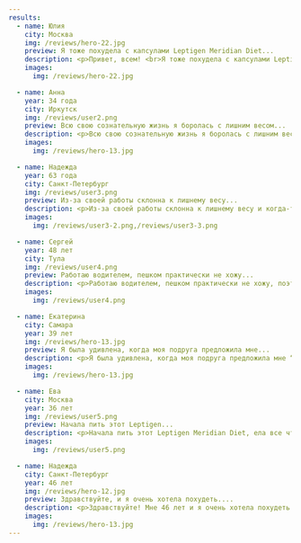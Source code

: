 ```yaml
---
results:
  - name: Юлия
    city: Москва
    img: /reviews/hero-22.jpg
    preview: Я тоже похудела с капсулами Leptigen Meridian Diet...
    description: <p>Привет, всем! <br>Я тоже похудела с капсулами Leptigen Meridian Diet. <br>Скажу честно - о таком результате я даже и не мечтала! <br>Сама себе думала, что это все глупости и не хотела начинать,- но сестра уговорила попробовать. Начала пить эти капсулы в итоге, скоро уже пришлось бежать в магазин менять гардероб, штаны стали спадать )))))))) <br>Сейчас вес стабилизировался и не меняется!!! Сказать, что я счастлива - это ничего не сказать!! :))) <br>Всем рекомендую попробовать! Хотя бы 2 недели, сами увидите результат! Девчата, не слушайте никого, что у вас не получиться или вы не сможете. Я же смогла! <br>А вы сможете ещё больше! Всем советую Leptigen Meridian Diet, только он и помог. Пока такая возможность, надо брать!</p>
    images:
      img: /reviews/hero-22.jpg

  - name: Анна
    year: 34 года
    city: Иркутск
    img: /reviews/user2.png
    preview: Всю свою сознательную жизнь я боролась с лишним весом...
    description: <p>Всю свою сознательную жизнь я боролась с лишним весом. <br> Перепробовала всевозможные диеты, ходила в спорт зал, покупала разные таблетки. <br> Ничего не помагало. <br> Когда я уже опустила руки и решила, все бесполезно, в соц.сетях случайно увидела страничку своей одноклассницы. <br> Она была худенькая, как моделька!! <br> Мы разговорились и она открыла свой секрет стройности- Leptigen Meridian Diet. <br> Я не могла поверить, что я похудею пока не заказала и приступила к программе похудения! Этот препарат-ЧУДО! <br> Я свободна от лишнего веса и счастливая женщина!</p>
    images:
      img: /reviews/hero-13.jpg

  - name: Надежда
    year: 63 года
    city: Санкт-Петербург
    img: /reviews/user3.png
    preview: Из-за своей работы склонна к лишнему весу...
    description: <p>Из-за своей работы склонна к лишнему весу и когда-то давно, так давно, что мне кажется, что это уже неправда, я весила почти 140 кг. <br> Я заказала для похудения 2 курса Leptigen Meridian Diet и теперь вешу невообразимые 71 кг. <br>Результат - минус 69 кг за 3,5 месяца! Вес держится! <br>Я с гордостью хочу показать вам фотографии - результат моей борьбы с лишним весом. <br>Я даже не верила, что смогу настолько измениться в свои годы, но оказалось похудеть реально в любом возрасте! <br>Спасибо за такую акцию! Сэкономила – значит заработала.</p>
    images:
      img: /reviews/user3-2.png,/reviews/user3-3.png

  - name: Сергей
    year: 48 лет
    city: Тула
    img: /reviews/user4.png
    preview: Работаю водителем, пешком практически не хожу...
    description: <p>Работаю водителем, пешком практически не хожу, поэтому всегда была проблема лишнего веса. <br>Ко всему как и все, люблю покушать. Ограничивать себя не могу совсем! <br>Случайно наткнулся в интернете на рекламу препарата Leptigen Meridian Diet. <br>Сначала не поверил, что я скину хоть килограмм, но думаю, была не была, рискну. У меня получилось похудеть на целых 17 кг! <br>Такое впечатление, что и помолодел на 17 лет) Очень рад, что не побоялся.</p>
    images:
      img: /reviews/user4.png

  - name: Екатерина
    city: Самара
    year: 39 лет
    img: /reviews/hero-13.jpg
    preview: Я была удивлена, когда моя подруга предложила мне...
    description: <p>Я была удивлена, когда моя подруга предложила мне “Leptigen Meridian Diet” и даже посоветовала мне не заниматься спортом и не отказываться от любимой еды. <br>За полтора месяца я смогла сбросить около 15 кг. <br>Это было так просто и я до сих пор не могу поверить в это, это невероятно!</p>
    images:
      img: /reviews/hero-13.jpg

  - name: Ева
    city: Москва
    year: 36 лет
    img: /reviews/user5.png
    preview: Начала пить этот Leptigen...
    description: <p>Начала пить этот Leptigen Meridian Diеt, ела все что нравится, при этом похудела на 9 кг. <br>Я считаю, что Leptigen Meridian Diеt лучшее среди того что я встречала для похудения, а что самое прекрасное не надо гробить себя в спортзале, нету на это время и желания. <br>Такое решение для таких, как я просто идеально! Рекомендую! Вот мои результаты:</p>
    images:
      img: /reviews/user5.png

  - name: Надежда
    city: Санкт-Петербург
    year: 46 лет
    img: /reviews/hero-12.jpg
    preview: Здравствуйте, и я очень хотела похудеть....
    description: <p>Здравствуйте! Мне 46 лет и я очень хотела похудеть. Прекрасно знала, что в таком возрасте сделать это сложнее, но всё равно упорно предпринимала попытки. <br>Решила попробовать и взяла этот Leptigen Meridian Diеt. <br>Уже через несколько недель я взяла еще упаковку, потому что эффект меня впечатлил! Я сбросила 10 килограмм!!! <br>Конечно, при этом я правильно питалась и старалась обеспечить себе физическую нагрузку, но таких результатов все равно не ожидала. Спасибо за статью. <br>Я тоже всем рекомендую Leptigen Meridian Diеt.</p>
    images:
      img: /reviews/hero-13.jpg
---
```


